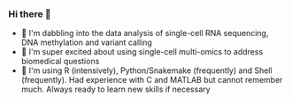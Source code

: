 ### Hi there 👋

- 🔮 I'm dabbling into the data analysis of single-cell RNA sequencing, DNA methylation and variant calling
- 🎉 I'm super excited about using single-cell multi-omics to address biomedical questions
- 💾 I'm using R (intensively), Python/Snakemake (frequently) and Shell (frequently). Had experience with C and MATLAB but cannot remember much. Always ready to learn new skills if necessary


<!--
**zhiyhu/zhiyhu** is a ✨ _special_ ✨ repository because its `README.md` (this file) appears on your GitHub profile.

Here are some ideas to get you started:

- 🔭 I’m currently working on ...
- 🌱 I’m currently learning ...
- 👯 I’m looking to collaborate on ...
- 🤔 I’m looking for help with ...
- 💬 Ask me about ...
- 📫 How to reach me: ...
- 😄 Pronouns: ...
- ⚡ Fun fact: ...
-->
